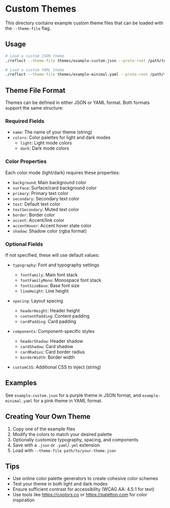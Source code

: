 # Custom Themes

This directory contains example custom theme files that can be loaded with the `--theme-file` flag.

## Usage

```bash
# Load a custom JSON theme
./reflect --theme-file themes/example-custom.json --proto-root /path/to/protos

# Load a custom YAML theme
./reflect --theme-file themes/example-minimal.yaml --proto-root /path/to/protos
```

## Theme File Format

Themes can be defined in either JSON or YAML format. Both formats support the same structure:

### Required Fields

- `name`: The name of your theme (string)
- `colors`: Color palettes for light and dark modes
  - `light`: Light mode colors
  - `dark`: Dark mode colors

### Color Properties

Each color mode (light/dark) requires these properties:

- `background`: Main background color
- `surface`: Surface/card background color
- `primary`: Primary text color
- `secondary`: Secondary text color
- `text`: Default text color
- `textSecondary`: Muted text color
- `border`: Border color
- `accent`: Accent/link color
- `accentHover`: Accent hover state color
- `shadow`: Shadow color (rgba format)

### Optional Fields

If not specified, these will use default values:

- `typography`: Font and typography settings
  - `fontFamily`: Main font stack
  - `fontFamilyMono`: Monospace font stack
  - `fontSizeBase`: Base font size
  - `lineHeight`: Line height

- `spacing`: Layout spacing
  - `headerHeight`: Header height
  - `contentPadding`: Content padding
  - `cardPadding`: Card padding

- `components`: Component-specific styles
  - `headerShadow`: Header shadow
  - `cardShadow`: Card shadow
  - `cardRadius`: Card border radius
  - `borderWidth`: Border width

- `customCSS`: Additional CSS to inject (string)

## Examples

See `example-custom.json` for a purple theme in JSON format, and `example-minimal.yaml` for a pink theme in YAML format.

## Creating Your Own Theme

1. Copy one of the example files
2. Modify the colors to match your desired palette
3. Optionally customize typography, spacing, and components
4. Save with a `.json` or `.yaml`/`.yml` extension
5. Load with `--theme-file path/to/your-theme.json`

## Tips

- Use online color palette generators to create cohesive color schemes
- Test your theme in both light and dark modes
- Ensure sufficient contrast for accessibility (WCAG AA: 4.5:1 for text)
- Use tools like https://coolors.co or https://paletton.com for color inspiration

